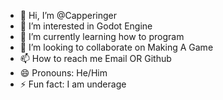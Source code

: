 - 👋 Hi, I’m @Capperinger
- 👀 I’m interested in Godot Engine
- 🌱 I’m currently learning how to program
- 💞️ I’m looking to collaborate on Making A Game
- 📫 How to reach me Email OR Github
- 😄 Pronouns: He/Him
- ⚡ Fun fact: I am underage

<!---
Capperinger/Capperinger is a ✨ special ✨ repository because its `README.md` (this file) appears on your GitHub profile.
You can click the Preview link to take a look at your changes.
--->
